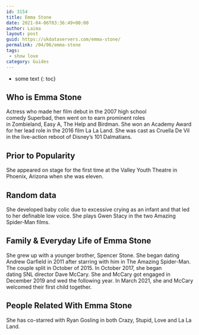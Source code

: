 ```yaml
---
id: 3154
title: Emma Stone
date: 2021-04-06T03:36:49+00:00
author: Laima
layout: post
guid: https://ukdataservers.com/emma-stone/
permalink: /04/06/emma-stone
tags:
 - show love
category: Guides
---
```


* some text
{: toc}


## Who is Emma Stone
                  
                  
                  
Actress who made her film debut in the 2007 high school comedy Superbad, then went on to earn prominent roles in Zombieland, Easy A, The Help and Birdman. She won an Academy Award for her lead role in the 2016 film La La Land. She was cast as Cruella De Vil in the live-action reboot of Disney&#8217;s 101 Dalmatians. 
                  
              
            
              
            
                
                
                
## Prior to Popularity
                  
                  
                  
She appeared on stage for the first time at the Valley Youth Theatre in Phoenix, Arizona when she was eleven.
                  
              
            
              
            
                
                
                
## Random data
                  
                  
                  
She developed baby colic due to excessive crying as an infant and that led to her definable low voice. She plays Gwen Stacy in the two Amazing Spider-Man films.
                  
              
            
              
            
                
                
                
## Family & Everyday Life of Emma Stone
                  
                  
                  
She grew up with a younger brother, Spencer Stone. She began dating Andrew Garfield in 2011 after starring with him in The Amazing Spider-Man. The couple split in October of 2015. In October 2017, she began dating SNL director Dave McCary. She and McCary got engaged in December 2019 and wed the following year. In March 2021, she and McCary welcomed their first child together.
                  
              
            
              
            
                
                
                
## People Related With Emma Stone
                  
                  
                  
She has co-starred with Ryan Gosling in both Crazy, Stupid, Love and La La Land. 
                  
              
            
              
            
                
              
            
              
              
            
            
              
            
          
          
          